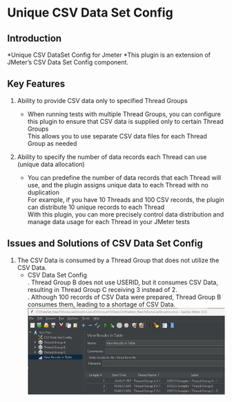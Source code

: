 # Unique CSV Data Set Config
## Introduction
*Unique CSV DataSet Config for Jmeter
*This plugin is an extension of JMeter’s CSV Data Set Config component.

## Key Features
1. Ability to provide CSV data only to specified Thread Groups
	* When running tests with multiple Thread Groups, you can configure this plugin to ensure that CSV data is supplied only to certain Thread Groups<br>This allows you to use separate CSV data files for each Thread Group as needed
	
2. Ability to specify the number of data records each Thread can use (unique data allocation)
	* You can predefine the number of data records that each Thread will use, and the plugin assigns unique data to each Thread with no duplication<br>For example, if you have 10 Threads and 100 CSV records, the plugin can distribute 10 unique records to each Thread<br>With this plugin, you can more precisely control data distribution and manage data usage for each Thread in your JMeter tests

## Issues and Solutions of CSV Data Set Config  
1. The CSV Data is consumed by a Thread Group that does not utilize the CSV Data.  
	* CSV Data Set Config  
       . Thread Group B does not use USERID, but it consumes CSV Data, resulting in Thread Group C receiving 3 instead of 2.  
       . Although 100 records of CSV Data were prepared, Thread Group B consumes them, leading to a shortage of CSV Data.  
![](sample/CSVDataSet_NeedToExclusiveAllocation.jpg)
